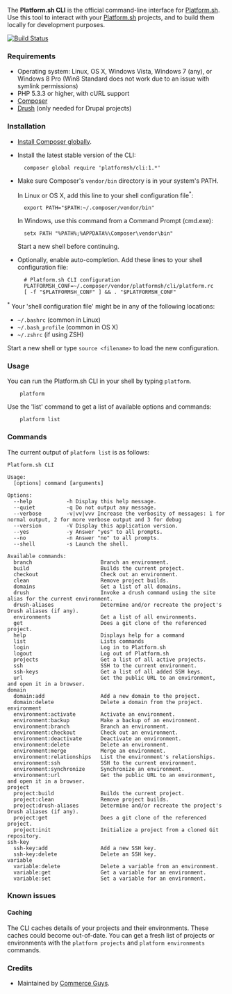 The **Platform.sh CLI** is the official command-line interface for [Platform.sh](https://platform.sh). Use this tool to interact with your [Platform.sh](https://platform.sh) projects, and to build them locally for development purposes.

[![Build Status](https://travis-ci.org/platformsh/platformsh-cli.svg)](https://travis-ci.org/platformsh/platformsh-cli)

### Requirements

* Operating system: Linux, OS X, Windows Vista, Windows 7 (any), or Windows 8 Pro (Win8 Standard does not work due to an issue with symlink permissions)
* PHP 5.3.3 or higher, with cURL support
* [Composer](https://getcomposer.org/)
* [Drush](https://github.com/drush-ops/drush) (only needed for Drupal projects)

### Installation

* [Install Composer globally](https://getcomposer.org/doc/00-intro.md#globally).

* Install the latest stable version of the CLI:

        composer global require 'platformsh/cli:1.*'

* Make sure Composer's `vendor/bin` directory is in your system's PATH.

  In Linux or OS X, add this line to your shell configuration file<sup>*</sup>:

        export PATH="$PATH:~/.composer/vendor/bin"

  In Windows, use this command from a Command Prompt (cmd.exe):

        setx PATH "%PATH%;%APPDATA%\Composer\vendor\bin"

  Start a new shell before continuing.

* Optionally, enable auto-completion. Add these lines to your shell
  configuration file:

        # Platform.sh CLI configuration
        PLATFORMSH_CONF=~/.composer/vendor/platformsh/cli/platform.rc
        [ -f "$PLATFORMSH_CONF" ] && . "$PLATFORMSH_CONF"

<sup>*</sup> Your 'shell configuration file' might be in any of the following
locations:

* `~/.bashrc` (common in Linux)
* `~/.bash_profile` (common in OS X)
* `~/.zshrc` (if using ZSH)

Start a new shell or type `source <filename>` to load the new configuration.

### Usage

You can run the Platform.sh CLI in your shell by typing `platform`.

        platform

Use the 'list' command to get a list of available options and commands:

        platform list

### Commands

The current output of `platform list` is as follows:

```
Platform.sh CLI

Usage:
  [options] command [arguments]

Options:
  --help           -h Display this help message.
  --quiet          -q Do not output any message.
  --verbose        -v|vv|vvv Increase the verbosity of messages: 1 for normal output, 2 for more verbose output and 3 for debug
  --version        -V Display this application version.
  --yes            -y Answer "yes" to all prompts.
  --no             -n Answer "no" to all prompts.
  --shell          -s Launch the shell.

Available commands:
  branch                      Branch an environment.
  build                       Builds the current project.
  checkout                    Check out an environment.
  clean                       Remove project builds.
  domains                     Get a list of all domains.
  drush                       Invoke a drush command using the site alias for the current environment.
  drush-aliases               Determine and/or recreate the project's Drush aliases (if any).
  environments                Get a list of all environments.
  get                         Does a git clone of the referenced project.
  help                        Displays help for a command
  list                        Lists commands
  login                       Log in to Platform.sh
  logout                      Log out of Platform.sh
  projects                    Get a list of all active projects.
  ssh                         SSH to the current environment.
  ssh-keys                    Get a list of all added SSH keys.
  url                         Get the public URL to an environment, and open it in a browser.
domain
  domain:add                  Add a new domain to the project.
  domain:delete               Delete a domain from the project.
environment
  environment:activate        Activate an environment.
  environment:backup          Make a backup of an environment.
  environment:branch          Branch an environment.
  environment:checkout        Check out an environment.
  environment:deactivate      Deactivate an environment.
  environment:delete          Delete an environment.
  environment:merge           Merge an environment.
  environment:relationships   List the environment's relationships.
  environment:ssh             SSH to the current environment.
  environment:synchronize     Synchronize an environment.
  environment:url             Get the public URL to an environment, and open it in a browser.
project
  project:build               Builds the current project.
  project:clean               Remove project builds.
  project:drush-aliases       Determine and/or recreate the project's Drush aliases (if any).
  project:get                 Does a git clone of the referenced project.
  project:init                Initialize a project from a cloned Git repository.
ssh-key
  ssh-key:add                 Add a new SSH key.
  ssh-key:delete              Delete an SSH key.
variable
  variable:delete             Delete a variable from an environment.
  variable:get                Get a variable for an environment.
  variable:set                Set a variable for an environment.
```

### Known issues

#### Caching
The CLI caches details of your projects and their environments. These caches
could become out-of-date. You can get a fresh list of projects or environments
with the `platform projects` and `platform environments` commands.

### Credits

* Maintained by [Commerce Guys](https://commerceguys.com).
